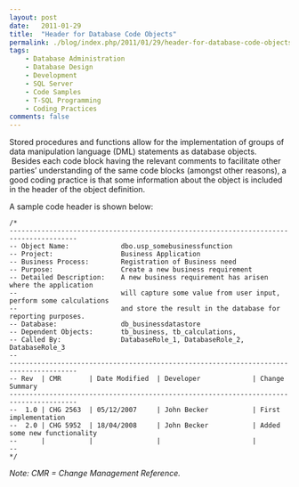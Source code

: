 ```yaml
---
layout: post
date:   2011-01-29
title:  "Header for Database Code Objects"
permalink: ./blog/index.php/2011/01/29/header-for-database-code-objects/
tags: 
    - Database Administration
    - Database Design
    - Development
    - SQL Server
    - Code Samples
    - T-SQL Programming
    - Coding Practices
comments: false
---
```

Stored procedures and functions allow for the implementation of groups of data manipulation language (DML) statements as database objects.  Besides each code block having the relevant comments to facilitate other parties’ understanding of the same code blocks (amongst other reasons), a good coding practice is that some information about the object is included in the header of the object definition.

A sample code header is shown below:
``` text
/*
---------------------------------------------------------------------------------------
-- Object Name:             dbo.usp_somebusinessfunction
-- Project:                 Business Application
-- Business Process:        Registration of Business need
-- Purpose:                 Create a new business requirement
-- Detailed Description:    A new business requirement has arisen where the application
--                          will capture some value from user input, perform some calculations
--                          and store the result in the database for reporting purposes.
-- Database:                db_businessdatastore
-- Dependent Objects:       tb_business, tb_calculations,
-- Called By:               DatabaseRole_1, DatabaseRole_2, DatabaseRole_3
--
---------------------------------------------------------------------------------------
-- Rev  | CMR       | Date Modified  | Developer             | Change Summary
---------------------------------------------------------------------------------------
--  1.0 | CHG 2563  | 05/12/2007     | John Becker           | First implementation
--  2.0 | CHG 5952  | 18/04/2008     | John Becker           | Added some new functionality
--      |           |                |                       |
--
*/
```
*Note: CMR = Change Management Reference.*
